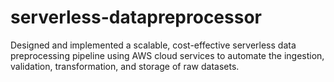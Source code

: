 # serverless-datapreprocessor
Designed and implemented a scalable, cost-effective serverless data preprocessing pipeline using AWS cloud services to automate the ingestion, validation, transformation, and storage of raw datasets.
